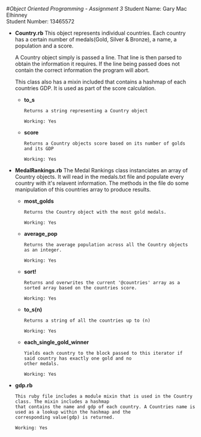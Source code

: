 #*Object Oriented Programming - Assignment 3*
Student Name: Gary Mac Elhinney   
Student Number: 13465572


- **Country.rb**
	This object represents individual countries. Each country has a certain number of medals(Gold, Silver & Bronze), a name,
	a population and a score.

	A Country object simply is passed a line. That line is then parsed to obtain the information it requires. If the line being
	passed does not contain the correct information the program will abort.

	This class also has a mixin included that contains a hashmap of each countries GDP. It is used as part of the score calculation.

  - **to_s**
    ```
	Returns a string representing a Country object
    
	Working: Yes
    ```

  - **score**
    ```
   	Returns a Country objects score based on its number of golds and its GDP

    Working: Yes
    ```
- **MedalRankings.rb**
	The Medal Rankings class instanciates an array of Country objects. It will read in the medals.txt file and populate
	every country with it's relavent information. The methods in the file do some manipulation of this countries array to
	produce results.

  - **most_golds**
  	```
  	Returns the Country object with the most gold medals.

  	Working: Yes
  	```
  - **average_pop**
  	```
  	Returns the average population across all the Country objects as an integer.

  	Working: Yes
	```
  - **sort!**
  	```
  	Returns and overwrites the current '@countries' array as a sorted array based on the countries score.

  	Working: Yes
  	```

  - **to_s(n)**
  	```
  	Returns a string of all the countries up to (n)

  	Working: Yes
  	```
  - **each_single_gold_winner**
  	```
  	Yields each country to the block passed to this iterator if said country has exactly one gold and no
  	other medals.

  	Working: Yes
  	```
- **gdp.rb**
	```
	This ruby file includes a module mixin that is used in the Country class. The mixin includes a hashmap
	that contains the name and gdp of each country. A Countries name is used as a lookup within the hashmap and the
	corresponding value(gdp) is returned.

	Working: Yes
	```
